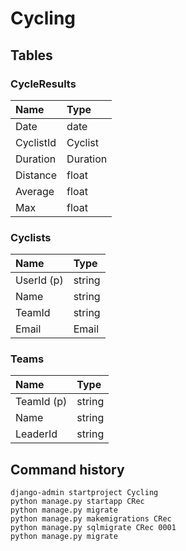 # Cycling

## Tables

### CycleResults

| Name      | Type     |
| :-------- | :------- |
| Date      | date     |
| CyclistId | Cyclist  |
| Duration  | Duration |
| Distance  | float    |
| Average   | float    |
| Max       | float    |

### Cyclists

| Name       | Type   |
| :--------- | :----- |
| UserId (p) | string |
| Name       | string |
| TeamId     | string |
| Email      | Email  |

### Teams

| Name       | Type   |
| :--------- | :----- |
| TeamId (p) | string |
| Name       | string |
| LeaderId   | string |

## Command history

    django-admin startproject Cycling
    python manage.py startapp CRec
    python manage.py migrate
    python manage.py makemigrations CRec
    python manage.py sqlmigrate CRec 0001
    python manage.py migrate
